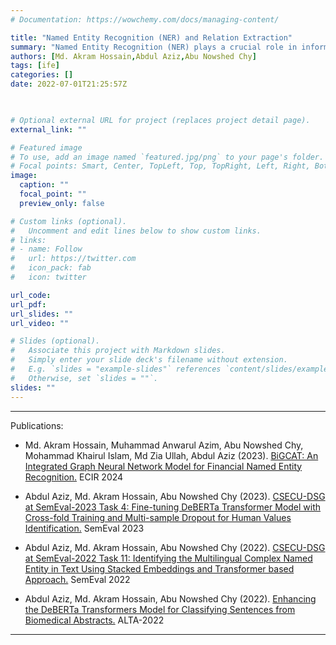 ```yaml
---
# Documentation: https://wowchemy.com/docs/managing-content/

title: "Named Entity Recognition (NER) and Relation Extraction"
summary: "Named Entity Recognition (NER) plays a crucial role in information extraction by identifying and classifying entities such as people, organizations, and locations in unstructured text, providing a structured framework for understanding and organizing valuable information."
authors: [Md. Akram Hossain,Abdul Aziz,Abu Nowshed Chy]
tags: [ife]
categories: []
date: 2022-07-01T21:25:57Z


 
# Optional external URL for project (replaces project detail page).
external_link: ""

# Featured image
# To use, add an image named `featured.jpg/png` to your page's folder.
# Focal points: Smart, Center, TopLeft, Top, TopRight, Left, Right, BottomLeft, Bottom, BottomRight.
image:
  caption: ""
  focal_point: ""
  preview_only: false

# Custom links (optional).
#   Uncomment and edit lines below to show custom links.
# links:
# - name: Follow
#   url: https://twitter.com
#   icon_pack: fab
#   icon: twitter

url_code: 
url_pdf: 
url_slides: ""
url_video: ""

# Slides (optional).
#   Associate this project with Markdown slides.
#   Simply enter your slide deck's filename without extension.
#   E.g. `slides = "example-slides"` references `content/slides/example-slides.md`.
#   Otherwise, set `slides = ""`.
slides: ""
---
```

---
Publications:
  - Md. Akram Hossain, Muhammad Anwarul Azim, Abu Nowshed Chy, Mohammad Khairul Islam, Md Zia Ullah, Abdul Aziz (2023). [BiGCAT: An Integrated Graph Neural Network Model for Financial Named Entity Recognition.](http://csecu-dsg.github.io/publication/) ECIR 2024

  - Abdul Aziz, Md. Akram Hossain, Abu Nowshed Chy (2023). [CSECU-DSG at SemEval-2023 Task 4: Fine-tuning DeBERTa Transformer Model with Cross-fold Training and Multi-sample Dropout for Human Values Identification.](http://csecu-dsg.github.io/publication/) SemEval 2023

  - Abdul Aziz, Md. Akram Hossain, Abu Nowshed Chy (2022). [CSECU-DSG at SemEval-2022 Task 11: Identifying the Multilingual Complex Named Entity in Text Using Stacked Embeddings and Transformer based Approach.](http://csecu-dsg.github.io/publication/) SemEval 2022
    

  - Abdul Aziz, Md. Akram Hossain, Abu Nowshed Chy (2022). [Enhancing the DeBERTa Transformers Model for Classifying Sentences from Biomedical Abstracts.](http://csecu-dsg.github.io/publication/) ALTA-2022



  


---